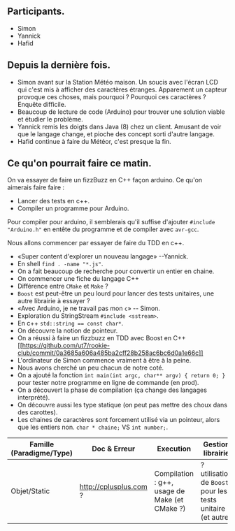 ## Participants.

- Simon
- Yannick
- Hafid

## Depuis la dernière fois.

- Simon avant sur la Station Météo maison. Un soucis avec l'écran LCD qui c'est
  mis à afficher des caractères étranges. Apparement un capteur provoque ces
  choses, mais pourquoi ? Pourquoi ces caractères ? Enquête difficile.
- Beaucoup de lecture de code (Arduino) pour trouver une solution viable et
  étudier le problème.
- Yannick remis les doigts dans Java (8) chez un client. Amusant de voir que le
  langage change, et pioche des concept sorti d'autre langage.
- Hafid continue à faire du Météor, c'est presque la fin.

## Ce qu'on pourrait faire ce matin.

On va essayer de faire un fizzBuzz en C++ façon arduino. Ce qu'on aimerais
faire faire :

- Lancer des tests en c++.
- Compiler un programme pour Arduino.

Pour compiler pour arduino, il semblerais qu'il suffise d'ajouter `#include
"Arduino.h"` en entête du programme et de compiler avec `avr-gcc`.

Nous allons commencer par essayer de faire du TDD en c++.

- «Super content d'explorer un nouveau langage» --Yannick.
- En shell `find . -name "*.js"`.
- On a fait beaucoup de recherche pour convertir un entier en chaine.
- On commencer une fiche du langage C++
- Différence entre `CMake` et `Make` ?
- `Boost` est peut-être un peu lourd pour lancer des tests unitaires, une autre
  librairie à essayer ?
- «Avec Arduino, je ne travail pas mon `c`» -- Simon.
- Exploration du StringStream `#include <sstream>`.
- En c++ `std::string == const char*`.
- On découvre la notion de pointeur.
- On a réussi à faire un fizzbuzz en TDD avec Boost en C++
  [[https://github.com/ut7/rookie-club/commit/0a3685a606a485ba2cff28b258ac6bc6d0a1e66c]]
- L'ordinateur de Simon commence vraiment à être à la peine.
- Nous avons cherché un peu chacun de notre coté.
- On a ajouté la fonction `int main(int argc, char** argv) { return 0; }` pour
  tester notre programme en ligne de commande (en prod).
- On a découvert la phase de compilation (ça change des langages interprété).
- On découvre aussi les type statique (on peut pas mettre des choux dans des
  carottes).
- Les chaines de caractères sont forcement utilisé via un pointeur, alors que
  les entiers non. `char * chaine;` VS `int number;`.


| Famille (Paradigme/Type) | Doc & Erreur  | Execution | Gestion librairie |
| --- | --- | --- | --- |
| Objet/Static | http://cplusplus.com ? | Compilation : g++, usage de Make (et CMake ?) | ? utilisation de `Boost` pour les tests unitaire (et autre) |
